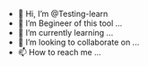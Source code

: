 - 👋 Hi, I’m @Testing-learn
- 👀 I’m Begineer of this tool ...
- 🌱 I’m currently learning ...
- 💞️ I’m looking to collaborate on ...
- 📫 How to reach me ...

<!---
Testing-learn/Testing-learn is a ✨ special ✨ repository because its `README.md` (this file) appears on your GitHub profile.
You can click the Preview link to take a look at your changes.
--->
